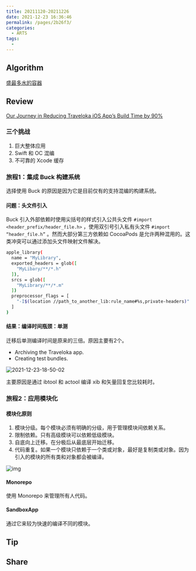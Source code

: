 ```yaml
---
title: 20211120-20211226
date: 2021-12-23 16:36:46
permalink: /pages/2b26f3/
categories:
  - ARTS
tags:
  - 
---
```


## Algorithm

[盛最多水的容器](/pages/8faffe/)

## Review

[Our Journey in Reducing Traveloka iOS App’s Build Time by 90%](https://medium.com/traveloka-engineering/our-journey-in-reducing-traveloka-ios-apps-build-time-by-90-3f875ff9a9b7)

### 三个挑战

1. 巨大整体应用
2. Swift 和 OC 混编
3. 不可靠的 Xcode 缓存

### 旅程1：集成 Buck 构建系统

选择使用 Buck 的原因是因为它是目前仅有的支持混编的构建系统。

#### 问题：头文件引入

Buck 引入外部依赖时使用尖括号的样式引入公共头文件 `#import <header_prefix/header_file.h>` ，使用双引号引入私有头文件 `#import “header_file.h”` 。然而大部分第三方依赖如 CocoaPods 是允许两种混用的。这类冲突可以通过添加头文件映射文件解决。

```bash
apple_library(
  name = "MyLibrary",
  exported_headers = glob([
    "MyLibary/**/*.h"
  ]),
  srcs = glob([
    "MyLibrary/**/*.m"
  ])
  preprocessor_flags = [
    "-I$(location //path_to_another_lib:rule_name#%s,private-headers)" % read_config("cxx", "default_platform") 
  ]
)
```

#### 结果：编译时间瓶颈：单测

迁移后单测编译时间是原来的三倍。原因主要有2个。

- Archiving the Traveloka app.
- Creating test bundles.

![2021-12-23-18-50-02](https://illusion-blog.oss-cn-beijing.aliyuncs.com/img/2021-12-23-18-50-02.png)

主要原因是通过 ibtool 和 actool 编译 xib 和矢量回复您比较耗时。

### 旅程2：应用模块化

#### 模块化原则

1. 模块分级。每个模块必须有明确的分级，用于管理模块间依赖关系。
2. 限制依赖。只有高级模块可以依赖低级模块。
3. 自底向上迁移。在分极后从最底层开始迁移。
4. 代码重复。如果一个模块只依赖于一个类或对象，最好是复制类或对象。因为引入的模块的所有类和对象都会被编译。

![img](https://illusion-blog.oss-cn-beijing.aliyuncs.com/img/202112241515024.png)

#### Monorepo

使用 Monorepo 来管理所有人代码。

#### SandboxApp

通过它来较为快速的编译不同的模块。


## Tip

## Share
